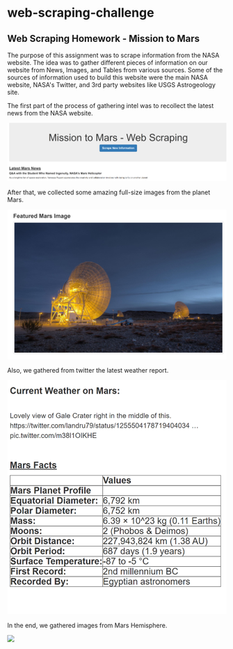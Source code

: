 # web-scraping-challenge 
## Web Scraping Homework - Mission to Mars

The purpose of this assignment was to scrape information from the NASA website. The idea was to gather different pieces of information on our website from News, Images, and Tables from various sources.
Some of the sources of information used to build this website were the main NASA website, NASA's Twitter, and 3rd party websites like USGS Astrogeology site. 

The first part of the process of gathering intel was to recollect the latest news from the NASA website. 

<img src= "images/news.png" width ="700">

After that, we collected some amazing full-size images from the planet Mars. 

<img src= "images/mars_image1.png" width ="700">

Also, we gathered from twitter the latest weather report. 

<img src= "images/weather_table.png" width ="700">

In the end, we gathered images from Mars Hemisphere. 

<img src= "images/hemispheres.png" width ="700">


